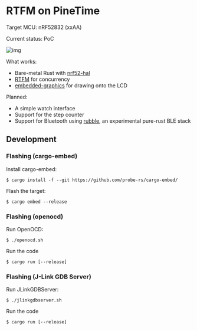 # RTFM on PineTime

Target MCU: nRF52832 (xxAA)

Current status: PoC

![img](ferris.gif)

What works:

- Bare-metal Rust with [nrf52-hal](https://github.com/nrf-rs/nrf-hal)
- [RTFM](https://rtfm.rs/) for concurrency
- [embedded-graphics](https://github.com/jamwaffles/embedded-graphics) for drawing onto the LCD

Planned:

- A simple watch interface
- Support for the step counter
- Support for Bluetooth using [rubble](https://github.com/jonas-schievink/rubble),
  an experimental pure-rust BLE stack

## Development

### Flashing (cargo-embed)

Install cargo-embed:

    $ cargo install -f --git https://github.com/probe-rs/cargo-embed/

Flash the target:

    $ cargo embed --release

### Flashing (openocd)

Run OpenOCD:

    $ ./openocd.sh

Run the code

    $ cargo run [--release]

### Flashing (J-Link GDB Server)

Run JLinkGDBServer:

    $ ./jlinkgdbserver.sh

Run the code

    $ cargo run [--release]
